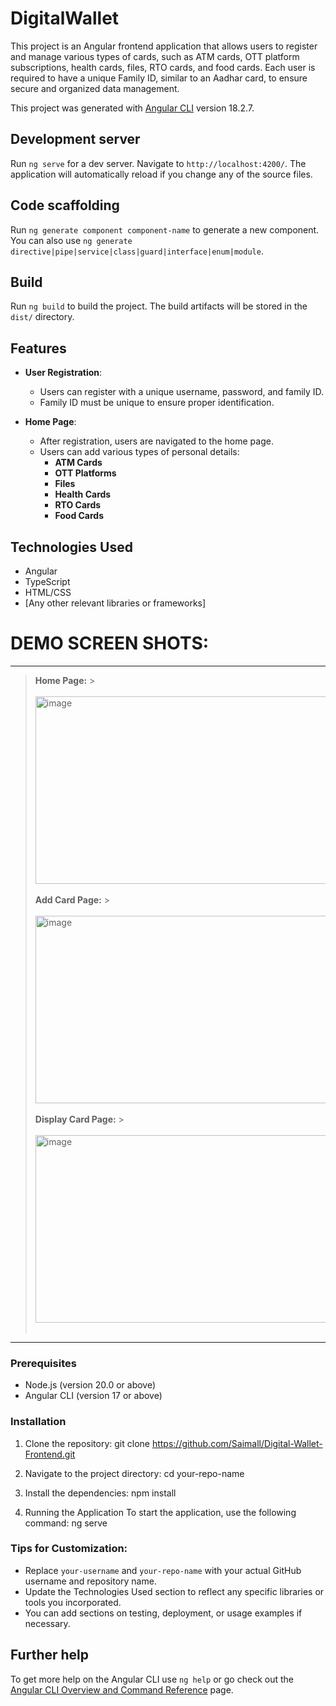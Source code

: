 # DigitalWallet

This project is an Angular frontend application that allows users to register and manage various types of cards, such as ATM cards, OTT platform subscriptions, health cards, files, RTO cards, and food cards. Each user is required to have a unique Family ID, similar to an Aadhar card, to ensure secure and organized data management.

This project was generated with [Angular CLI](https://github.com/angular/angular-cli) version 18.2.7.

## Development server

Run `ng serve` for a dev server. Navigate to `http://localhost:4200/`. The application will automatically reload if you change any of the source files.

## Code scaffolding

Run `ng generate component component-name` to generate a new component. You can also use `ng generate directive|pipe|service|class|guard|interface|enum|module`.

## Build

Run `ng build` to build the project. The build artifacts will be stored in the `dist/` directory.

## Features
- **User Registration**: 
  - Users can register with a unique username, password, and family ID.
  - Family ID must be unique to ensure proper identification.

- **Home Page**:
  - After registration, users are navigated to the home page.
  - Users can add various types of personal details:
    - **ATM Cards**
    - **OTT Platforms**
    - **Files**
    - **Health Cards**
    - **RTO Cards**
    - **Food Cards**

## Technologies Used
- Angular
- TypeScript
- HTML/CSS
- [Any other relevant libraries or frameworks]

# **DEMO SCREEN SHOTS**:

---
> **Home Page:** > <br><br> <img width="500"  height="300" alt="image" src="https://github.com/user-attachments/assets/fba55fc7-1e06-4ae2-8149-2c6a9dda9db9"><br><br>
> **Add Card Page:** > <br><br> <img width="500"  height="300" alt="image" src="https://github.com/user-attachments/assets/a9e56acf-8712-43de-b672-4b6ed1632301"><br><br>
> **Display Card Page:** > <br><br> <img width="500"  height="300" alt="image" src="https://github.com/user-attachments/assets/1f23bdfe-57ce-4cbb-aa79-43a6a1167210"><br><br>

---
### Prerequisites
- Node.js (version 20.0 or above)
- Angular CLI (version 17 or above)

### Installation
1. Clone the repository:
   git clone https://github.com/Saimall/Digital-Wallet-Frontend.git

2. Navigate to the project directory:
   cd your-repo-name
3. Install the dependencies:
   npm install
4. Running the Application
 To start the application, use the following command:
   ng serve


### Tips for Customization:
- Replace `your-username` and `your-repo-name` with your actual GitHub username and repository name.
- Update the Technologies Used section to reflect any specific libraries or tools you incorporated.
- You can add sections on testing, deployment, or usage examples if necessary.


## Further help

To get more help on the Angular CLI use `ng help` or go check out the [Angular CLI Overview and Command Reference](https://angular.dev/tools/cli) page.
